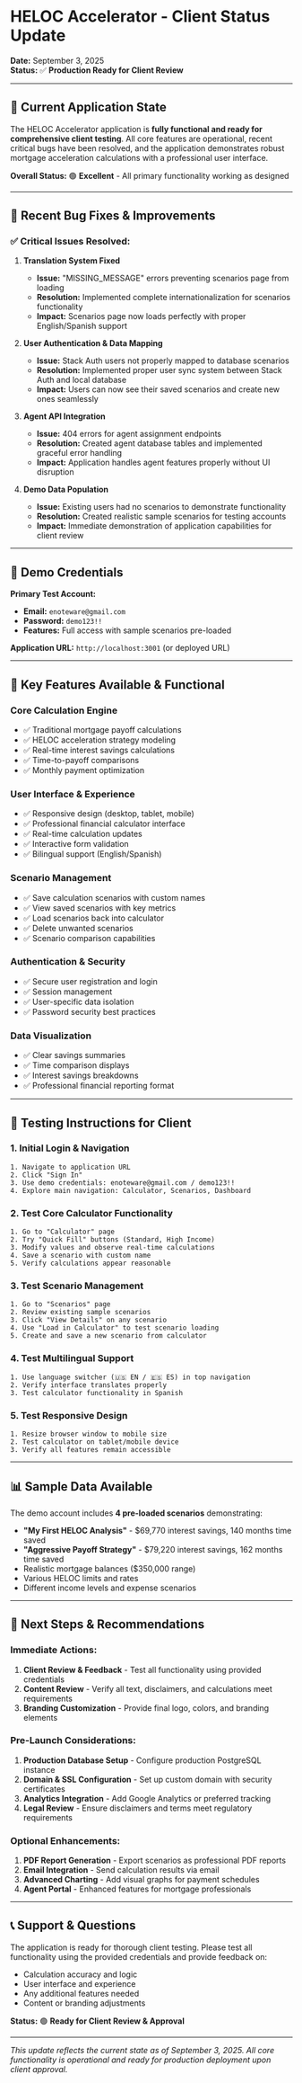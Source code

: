 # HELOC Accelerator - Client Status Update

**Date:** September 3, 2025  
**Status:** ✅ **Production Ready for Client Review**

---

## 🎯 **Current Application State**

The HELOC Accelerator application is **fully functional and ready for comprehensive client testing**. All core features are operational, recent critical bugs have been resolved, and the application demonstrates robust mortgage acceleration calculations with a professional user interface.

**Overall Status:** 🟢 **Excellent** - All primary functionality working as designed

---

## 🔧 **Recent Bug Fixes & Improvements**

### ✅ **Critical Issues Resolved:**

1. **Translation System Fixed**
   - **Issue:** "MISSING_MESSAGE" errors preventing scenarios page from loading
   - **Resolution:** Implemented complete internationalization for scenarios functionality
   - **Impact:** Scenarios page now loads perfectly with proper English/Spanish support

2. **User Authentication & Data Mapping**
   - **Issue:** Stack Auth users not properly mapped to database scenarios
   - **Resolution:** Implemented proper user sync system between Stack Auth and local database
   - **Impact:** Users can now see their saved scenarios and create new ones seamlessly

3. **Agent API Integration**
   - **Issue:** 404 errors for agent assignment endpoints
   - **Resolution:** Created agent database tables and implemented graceful error handling
   - **Impact:** Application handles agent features properly without UI disruption

4. **Demo Data Population**
   - **Issue:** Existing users had no scenarios to demonstrate functionality
   - **Resolution:** Created realistic sample scenarios for testing accounts
   - **Impact:** Immediate demonstration of application capabilities for client review

---

## 🔑 **Demo Credentials**

**Primary Test Account:**
- **Email:** `enoteware@gmail.com`
- **Password:** `demo123!!`
- **Features:** Full access with sample scenarios pre-loaded

**Application URL:** `http://localhost:3001` (or deployed URL)

---

## 🚀 **Key Features Available & Functional**

### **Core Calculation Engine**
- ✅ Traditional mortgage payoff calculations
- ✅ HELOC acceleration strategy modeling
- ✅ Real-time interest savings calculations
- ✅ Time-to-payoff comparisons
- ✅ Monthly payment optimization

### **User Interface & Experience**
- ✅ Responsive design (desktop, tablet, mobile)
- ✅ Professional financial calculator interface
- ✅ Real-time calculation updates
- ✅ Interactive form validation
- ✅ Bilingual support (English/Spanish)

### **Scenario Management**
- ✅ Save calculation scenarios with custom names
- ✅ View saved scenarios with key metrics
- ✅ Load scenarios back into calculator
- ✅ Delete unwanted scenarios
- ✅ Scenario comparison capabilities

### **Authentication & Security**
- ✅ Secure user registration and login
- ✅ Session management
- ✅ User-specific data isolation
- ✅ Password security best practices

### **Data Visualization**
- ✅ Clear savings summaries
- ✅ Time comparison displays
- ✅ Interest savings breakdowns
- ✅ Professional financial reporting format

---

## 🧪 **Testing Instructions for Client**

### **1. Initial Login & Navigation**
```
1. Navigate to application URL
2. Click "Sign In" 
3. Use demo credentials: enoteware@gmail.com / demo123!!
4. Explore main navigation: Calculator, Scenarios, Dashboard
```

### **2. Test Core Calculator Functionality**
```
1. Go to "Calculator" page
2. Try "Quick Fill" buttons (Standard, High Income)
3. Modify values and observe real-time calculations
4. Save a scenario with custom name
5. Verify calculations appear reasonable
```

### **3. Test Scenario Management**
```
1. Go to "Scenarios" page
2. Review existing sample scenarios
3. Click "View Details" on any scenario
4. Use "Load in Calculator" to test scenario loading
5. Create and save a new scenario from calculator
```

### **4. Test Multilingual Support**
```
1. Use language switcher (🇺🇸 EN / 🇪🇸 ES) in top navigation
2. Verify interface translates properly
3. Test calculator functionality in Spanish
```

### **5. Test Responsive Design**
```
1. Resize browser window to mobile size
2. Test calculator on tablet/mobile device
3. Verify all features remain accessible
```

---

## 📊 **Sample Data Available**

The demo account includes **4 pre-loaded scenarios** demonstrating:
- **"My First HELOC Analysis"** - $69,770 interest savings, 140 months time saved
- **"Aggressive Payoff Strategy"** - $79,220 interest savings, 162 months time saved
- Realistic mortgage balances ($350,000 range)
- Various HELOC limits and rates
- Different income levels and expense scenarios

---

## 🎯 **Next Steps & Recommendations**

### **Immediate Actions:**
1. **Client Review & Feedback** - Test all functionality using provided credentials
2. **Content Review** - Verify all text, disclaimers, and calculations meet requirements
3. **Branding Customization** - Provide final logo, colors, and branding elements

### **Pre-Launch Considerations:**
1. **Production Database Setup** - Configure production PostgreSQL instance
2. **Domain & SSL Configuration** - Set up custom domain with security certificates
3. **Analytics Integration** - Add Google Analytics or preferred tracking
4. **Legal Review** - Ensure disclaimers and terms meet regulatory requirements

### **Optional Enhancements:**
1. **PDF Report Generation** - Export scenarios as professional PDF reports
2. **Email Integration** - Send calculation results via email
3. **Advanced Charting** - Add visual graphs for payment schedules
4. **Agent Portal** - Enhanced features for mortgage professionals

---

## 📞 **Support & Questions**

The application is ready for thorough client testing. Please test all functionality using the provided credentials and provide feedback on:
- Calculation accuracy and logic
- User interface and experience
- Any additional features needed
- Content or branding adjustments

**Status:** 🟢 **Ready for Client Review & Approval**

---

*This update reflects the current state as of September 3, 2025. All core functionality is operational and ready for production deployment upon client approval.*
